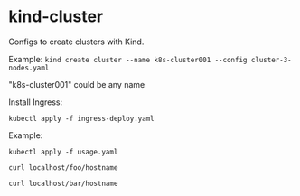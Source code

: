 # kind-cluster

Configs to create clusters with Kind.

Example: `kind create cluster --name k8s-cluster001 --config cluster-3-nodes.yaml`

"k8s-cluster001" could be any name

Install Ingress:
```
kubectl apply -f ingress-deploy.yaml
```

Example:
```
kubectl apply -f usage.yaml
```

```
curl localhost/foo/hostname
```

```
curl localhost/bar/hostname
```
